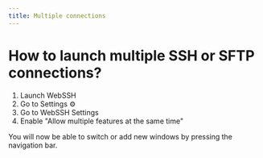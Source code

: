 ```yaml
---
title: Multiple connections
---
```

# How to launch multiple SSH or SFTP connections?

1. Launch WebSSH
2. Go to Settings :gear:
3. Go to WebSSH Settings
4. Enable "Allow multiple features at the same time"

You will now be able to switch or add new windows by pressing the navigation bar.